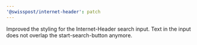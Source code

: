 ```yaml
---
'@swisspost/internet-header': patch
---
```


Improved the styling for the Internet-Header search input. Text in the input does not overlap the start-search-button anymore.

